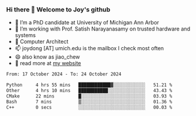 ### Hi there 👋 Welcome to Joy's github

- 🔭 I’m a PhD candidate at University of Michigan Ann Arbor
- 🌱 I’m working with Prof. Satish Narayanasamy on trusted hardware and systems
- 👯 Computer Architect
- 📫 joydong [AT] umich.edu is the mailbox I check most often
- 😄 also know as jiao_chew
- 💬 read more at [my website](https://joydddd.github.io/)
<!--START_SECTION:waka-->

```txt
From: 17 October 2024 - To: 24 October 2024

Python     4 hrs 55 mins   ████████████▓░░░░░░░░░░░░   51.21 %
Other      4 hrs 10 mins   ███████████░░░░░░░░░░░░░░   43.43 %
CMake      22 mins         █░░░░░░░░░░░░░░░░░░░░░░░░   03.93 %
Bash       7 mins          ▒░░░░░░░░░░░░░░░░░░░░░░░░   01.36 %
C++        0 secs          ░░░░░░░░░░░░░░░░░░░░░░░░░   00.03 %
```

<!--END_SECTION:waka-->
